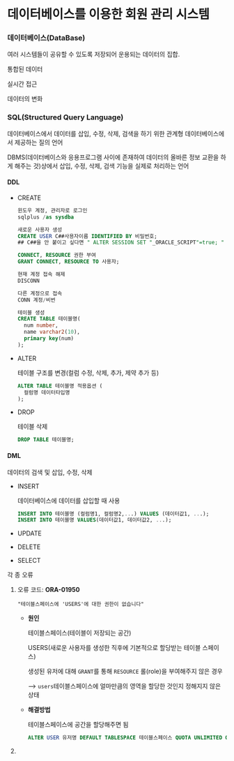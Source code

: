 # 데이터베이스를 이용한 회원 관리 시스템

### 데이터베이스(DataBase)

여러 시스템들이 공유할 수 있도록 저장되어 운용되는 데이터의 집합.

통합된 데이터

실시간 접근

데이터의 변화



### SQL(Structured Query Language)

데이터베이스에서 데이터를 삽입, 수정, 삭제, 검색을 하기 위한 관계형 데이터베이스에서 제공하는 질의 언어

DBMS(데이터베이스와 응용프로그램 사이에 존재하여 데이터의 올바른 정보 교환을 하게 해주는 것)상에서 삽입, 수정, 삭제, 검색 기능을 실제로 처리하는 언어

#### DDL

- CREATE

  ```sql
  윈도우 계정, 관리자로 로그인
  sqlplus /as sysdba
  
  새로운 사용자 생성
  CREATE USER C##사용자이름 IDENTIFIED BY 비밀번호;
  ## C##을 안 붙이고 싶다면 " ALTER SESSION SET "_ORACLE_SCRIPT"=true; "
  
  CONNECT, RESOURCE 권한 부여
  GRANT CONNECT, RESOURCE TO 사용자;
  
  현재 계정 접속 해제
  DISCONN
  
  다른 계정으로 접속
  CONN 계정/비번
  
  테이블 생성
  CREATE TABLE 테이블명(
  	num number,
  	name varchar2(10),
  	primary key(num)
  );
  ```

- ALTER

  테이블 구조를 변경(컬럼 수정, 삭제, 추가, 제약 추가 등)

  ```sql
  ALTER TABLE 테이블명 적용옵션 (
  	컬럼명 데이터타입명
  );
  ```

- DROP

  테이블 삭제

  ```sql
  DROP TABLE 테이블명;
  ```

  

#### DML

데이터의 검색 및 삽입, 수정, 삭제

- INSERT

  데이터베이스에 데이터를 삽입할 때 사용

  ```sql
  INSERT INTO 테이블명 (컬럼명1, 컬럼명2,...) VALUES (데이터값1, ...);
  INSERT INTO 테이블명 VALUES(데이터값1, 데이터값2, ...);
  ```

  

- UPDATE

- DELETE

- SELECT

















각 종 오류

1. 오류 코드: **ORA-01950**

   `"테이블스페이스에 'USERS'에 대한 권한이 없습니다"`

   - **원인**

     테이블스페이스(테이블이 저장되는 공간)

     USERS(새로운 사용자를 생성한 직후에 기본적으로 할당받는 테이블 스페이스)

     생성된 유저에 대해 `GRANT`를 통해 `RESOURCE` 롤(role)을 부여해주지 않은 경우

     --> `users`테이블스페이스에 얼마만큼의 영역을 할당한 것인지 정해지지 않은 상태

   - **해결방법**

     테이블스페이스에 공간을 할당해주면 됨

     ```sql
     ALTER USER 유저명 DEFAULT TABLESPACE 테이블스페이스 QUOTA UNLIMITED ON 테이블스페이스;
     ```

     

   

2. 